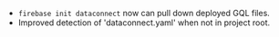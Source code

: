 - `firebase init dataconnect` now can pull down deployed GQL files.
- Improved detection of 'dataconnect.yaml' when not in project root.
